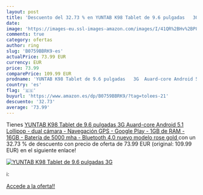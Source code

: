 ```yaml
---
layout: post
title: 'Descuento del 32.73 % en YUNTAB K98 Tablet de 9.6 pulgadas   3G  '
date: 
image: 'https://images-eu.ssl-images-amazon.com/images/I/41QR%2BHv%2BP8L._SL200_.jpg'
comments: true
category: ofertas
author: ring
slug: 'B0759BBRK9-es'
actualPrice: 73.99 EUR
currency: EUR
price: 73.99
comparePrice: 109.99 EUR
prodname: 'YUNTAB K98 Tablet de 9.6 pulgadas   3G  Auard-core Android 5.1 Lollipop - dual cámara - Navegación GPS - Google Play - 1GB de RAM - 16GB - Batería de 5000 mha - Bluetooth 4.0 nuevo modelo   rose gold '
country: 'es'
flag: '🇪🇸'
buyurl: 'https://www.amazon.es/dp/B0759BBRK9/?tag=tolees-21'
descuento: '32.73'
average: '73.99'
---
```


Tienes [YUNTAB K98 Tablet de 9.6 pulgadas   3G  Auard-core Android 5.1 Lollipop - dual cámara - Navegación GPS - Google Play - 1GB de RAM - 16GB - Batería de 5000 mha - Bluetooth 4.0 nuevo modelo   rose gold ](https://www.amazon.es/dp/B0759BBRK9/?tag=tolees-21) con un 32.73 % de descuento con precio de oferta de 73.99 EUR (original: 109.99 EUR) en el siguiente enlace!

[![YUNTAB K98 Tablet de 9.6 pulgadas   3G  ](https://images-eu.ssl-images-amazon.com/images/I/41QR%2BHv%2BP8L._SL200_.jpg)](https://www.amazon.es/dp/B0759BBRK9/?tag=tolees-21)

ℹ️:


[Accede a la oferta!!](https://www.amazon.es/dp/B0759BBRK9/?tag=tolees-21)
